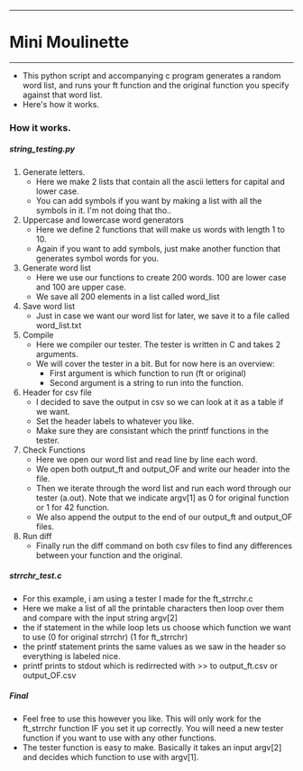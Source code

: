 *****************************************
# Mini Moulinette
*****************************************

- This python script and accompanying c program generates a random word list, and runs your ft function and the original function you specify against that word list.
- Here's how it works.

### How it works.

##### string_testing.py
1. Generate letters.
	- Here we make 2 lists that contain all the ascii letters for capital and lower case.
	- You can add symbols if you want by making a list with all the symbols in it. I'm not doing that tho..
2. Uppercase and lowercase word generators
	- Here we define 2 functions that will make us words with length 1 to 10.
	- Again if you want to add symbols, just make another function that generates symbol words for you.
3. Generate word list
	- Here we use our functions to create 200 words. 100 are lower case and 100 are upper case.
	- We save all 200 elements in a list called word_list
4. Save word list
	- Just in case we want our word list for later, we save it to a file called word_list.txt
5. Compile
	- Here we compiler our tester. The tester is written in C and takes 2 arguments.
	- We will cover the tester in a bit. But for now here is an overview:
		- First argument is which function to run (ft or original)
		- Second argument is a string to run into the function.
6. Header for csv file
	- I decided to save the output in csv so we can look at it as a table if we want. 
	- Set the header labels to whatever you like. 
	- Make sure they are consistant which the printf functions in the tester.
7. Check Functions
	- Here we open our word list and read line by line each word.
	- We open both output_ft and output_OF and write our header into the file.
	- Then we iterate through the word list and run each word through our tester (a.out). Note that we indicate argv[1] as 0 for original function or 1 for 42 function.
	- We also append the output to the end of our output_ft and output_OF files.
8. Run diff
	- Finally run the diff command on both csv files to find any differences between your function and the original.


##### strrchr_test.c
- For this example, i am using a tester I made for the ft_strrchr.c
- Here we make a list of all the printable characters then loop over them and compare with the input string argv[2]
- the if statement in the while loop lets us choose which function we want to use (0 for original strrchr) (1 for ft_strrchr)
- the printf statement prints the same values as we saw in the header so everything is labeled nice. 
- printf prints to stdout which is redirrected with >> to output_ft.csv or output_OF.csv

##### Final
- Feel free to use this however you like. This will only work for the ft_strrchr function IF you set it up correctly. You will need a new tester function if you want to use with any other functions. 
- The tester function is easy to make. Basically it takes an input argv[2] and decides which function to use with argv[1].